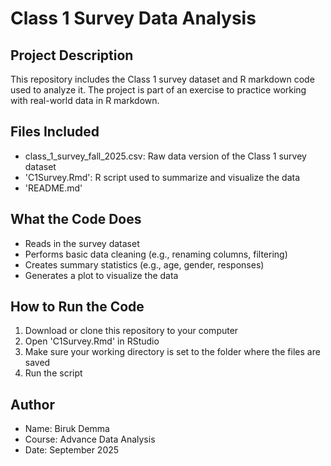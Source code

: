 # Class 1 Survey Data Analysis

## Project Description
This repository includes the Class 1 survey dataset and R markdown code used
to analyze it. The project is part of an exercise to practice working with
real-world data in R markdown.

## Files Included
- class_1_survey_fall_2025.csv: Raw data version of the Class 1 survey dataset
- 'C1Survey.Rmd': R script used to summarize and visualize the data
- 'README.md'

## What the Code Does
- Reads in the survey dataset
- Performs basic data cleaning (e.g., renaming columns, filtering)
- Creates summary statistics (e.g., age, gender, responses)
- Generates a plot to visualize the data

## How to Run the Code
1. Download or clone this repository to your computer
2. Open 'C1Survey.Rmd' in RStudio
3. Make sure your working directory is set to the folder where the files are
saved
4. Run the script

## Author
- Name: Biruk Demma
- Course: Advance Data Analysis
- Date: September 2025

